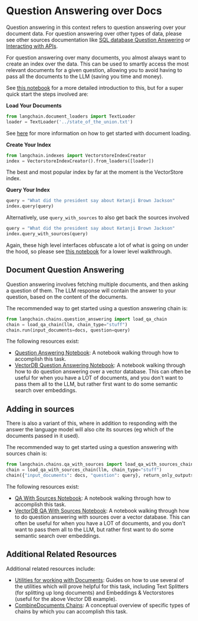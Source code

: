 # Question Answering over Docs

Question answering in this context refers to question answering over your document data. 
For question answering over other types of data, please see other sources documentation like [SQL database Question Answering](./tabular.md) or [Interacting with APIs](./apis.md).

For question answering over many documents, you almost always want to create an index over the data.
This can be used to smartly access the most relevant documents for a given question, allowing you to avoid having to pass all the documents to the LLM (saving you time and money).

See [this notebook](../modules/indexes/getting_started.ipynb) for a more detailed introduction to this, but for a super quick start the steps involved are:

**Load Your Documents**
```python
from langchain.document_loaders import TextLoader
loader = TextLoader('../state_of_the_union.txt')
```
See [here](../modules/document_loaders/how_to_guides.rst) for more information on how to get started with document loading.

**Create Your Index**
```python
from langchain.indexes import VectorstoreIndexCreator
index = VectorstoreIndexCreator().from_loaders([loader])
```
The best and most popular index by far at the moment is the VectorStore index.

**Query Your Index**
```python
query = "What did the president say about Ketanji Brown Jackson"
index.query(query)
```
Alternatively, use `query_with_sources` to also get back the sources involved
```python
query = "What did the president say about Ketanji Brown Jackson"
index.query_with_sources(query)
```
Again, these high level interfaces obfuscate a lot of what is going on under the hood, so please see [this notebook](../modules/indexes/getting_started.ipynb) for a lower level walkthrough.

## Document Question Answering

Question answering involves fetching multiple documents, and then asking a question of them.
The LLM response will contain the answer to your question, based on the content of the documents.

The recommended way to get started using a question answering chain is:

```python
from langchain.chains.question_answering import load_qa_chain
chain = load_qa_chain(llm, chain_type="stuff")
chain.run(input_documents=docs, question=query)
```

The following resources exist:
- [Question Answering Notebook](/modules/indexes/chain_examples/question_answering.ipynb): A notebook walking through how to accomplish this task.
- [VectorDB Question Answering Notebook](/modules/indexes/chain_examples/vector_db_qa.ipynb): A notebook walking through how to do question answering over a vector database. This can often be useful for when you have a LOT of documents, and you don't want to pass them all to the LLM, but rather first want to do some semantic search over embeddings.

## Adding in sources

There is also a variant of this, where in addition to responding with the answer the language model will also cite its sources (eg which of the documents passed in it used).

The recommended way to get started using a question answering with sources chain is:

```python
from langchain.chains.qa_with_sources import load_qa_with_sources_chain
chain = load_qa_with_sources_chain(llm, chain_type="stuff")
chain({"input_documents": docs, "question": query}, return_only_outputs=True)
```

The following resources exist:
- [QA With Sources Notebook](/modules/indexes/chain_examples/qa_with_sources.ipynb): A notebook walking through how to accomplish this task.
- [VectorDB QA With Sources Notebook](/modules/indexes/chain_examples/vector_db_qa_with_sources.ipynb): A notebook walking through how to do question answering with sources over a vector database. This can often be useful for when you have a LOT of documents, and you don't want to pass them all to the LLM, but rather first want to do some semantic search over embeddings.

## Additional Related Resources

Additional related resources include:
- [Utilities for working with Documents](/modules/utils/how_to_guides.rst): Guides on how to use several of the utilities which will prove helpful for this task, including Text Splitters (for splitting up long documents) and Embeddings & Vectorstores (useful for the above Vector DB example).
- [CombineDocuments Chains](/modules/indexes/combine_docs.md): A conceptual overview of specific types of chains by which you can accomplish this task.
